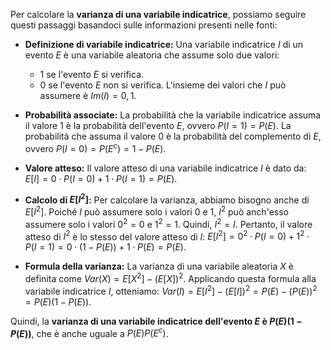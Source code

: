 Per calcolare la **varianza di una variabile indicatrice**, possiamo seguire questi passaggi basandoci sulle informazioni presenti nelle fonti:

- **Definizione di variabile indicatrice:** Una variabile indicatrice $I$ di un evento $E$ è una variabile aleatoria che assume solo due valori:
    
    - 1 se l'evento $E$ si verifica.
    - 0 se l'evento $E$ non si verifica. L'insieme dei valori che $I$ può assumere è $Im(I) = {0, 1}$.
- **Probabilità associate:** La probabilità che la variabile indicatrice assuma il valore 1 è la probabilità dell'evento $E$, ovvero $P(I=1) = P(E)$. La probabilità che assuma il valore 0 è la probabilità del complemento di $E$, ovvero $P(I=0) = P(E^c) = 1 - P(E)$.
    
- **Valore atteso:** Il valore atteso di una variabile indicatrice $I$ è dato da: $E[I] = 0 \cdot P(I=0) + 1 \cdot P(I=1) = P(E)$.
    
- **Calcolo di $E[I^2]$:** Per calcolare la varianza, abbiamo bisogno anche di $E[I^2]$. Poiché $I$ può assumere solo i valori 0 e 1, $I^2$ può anch'esso assumere solo i valori $0^2 = 0$ e $1^2 = 1$. Quindi, $I^2 = I$. Pertanto, il valore atteso di $I^2$ è lo stesso del valore atteso di $I$: $E[I^2] = 0^2 \cdot P(I=0) + 1^2 \cdot P(I=1) = 0 \cdot (1 - P(E)) + 1 \cdot P(E) = P(E)$.
    
- **Formula della varianza:** La varianza di una variabile aleatoria $X$ è definita come $Var(X) = E[X^2] - (E[X])^2$. Applicando questa formula alla variabile indicatrice $I$, otteniamo: $Var(I) = E[I^2] - (E[I])^2 = P(E) - (P(E))^2 = P(E) (1 - P(E))$.
    

Quindi, la **varianza di una variabile indicatrice dell'evento $E$ è $P(E)(1 - P(E))$**, che è anche uguale a $P(E)P(E^c)$.